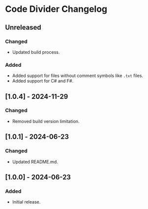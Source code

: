 <!-- Keep a Changelog guide -> https://keepachangelog.com -->

# Code Divider Changelog

## Unreleased

### Changed

- Updated build process.

### Added

- Added support for files without comment symbols like `.txt` files.
- Added support for C# and F#.

## [1.0.4] - 2024-11-29

### Changed

- Removed build version limitation.

## [1.0.1] - 2024-06-23

### Changed

- Updated README.md.

## [1.0.0] - 2024-06-23

### Added

- Initial release.